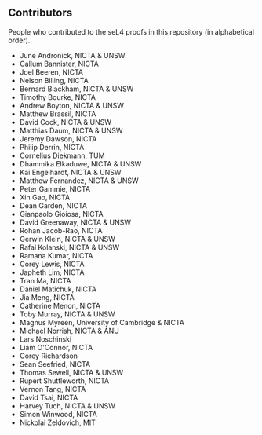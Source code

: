 Contributors
------------

People who contributed to the seL4 proofs in this repository (in alphabetical
order).

* June Andronick, NICTA & UNSW
* Callum Bannister, NICTA
* Joel Beeren, NICTA
* Nelson Billing, NICTA
* Bernard Blackham, NICTA & UNSW
* Timothy Bourke, NICTA
* Andrew Boyton, NICTA & UNSW
* Matthew Brassil, NICTA
* David Cock, NICTA & UNSW
* Matthias Daum, NICTA & UNSW
* Jeremy Dawson, NICTA
* Philip Derrin, NICTA
* Cornelius Diekmann, TUM
* Dhammika Elkaduwe, NICTA & UNSW
* Kai Engelhardt, NICTA & UNSW
* Matthew Fernandez, NICTA & UNSW
* Peter Gammie, NICTA
* Xin Gao, NICTA
* Dean Garden, NICTA
* Gianpaolo Gioiosa, NICTA
* David Greenaway, NICTA & UNSW
* Rohan Jacob-Rao, NICTA
* Gerwin Klein, NICTA & UNSW
* Rafal Kolanski, NICTA & UNSW
* Ramana Kumar, NICTA
* Corey Lewis, NICTA
* Japheth Lim, NICTA
* Tran Ma, NICTA
* Daniel Matichuk, NICTA
* Jia Meng, NICTA
* Catherine Menon, NICTA
* Toby Murray, NICTA & UNSW
* Magnus Myreen, University of Cambridge & NICTA
* Michael Norrish, NICTA & ANU
* Lars Noschinski
* Liam O'Connor, NICTA
* Corey Richardson
* Sean Seefried, NICTA
* Thomas Sewell, NICTA & UNSW
* Rupert Shuttleworth, NICTA
* Vernon Tang, NICTA
* David Tsai, NICTA
* Harvey Tuch, NICTA & UNSW
* Simon Winwood, NICTA
* Nickolai Zeldovich, MIT
